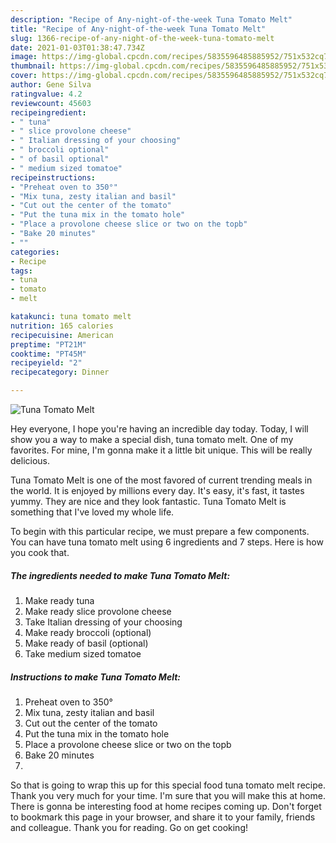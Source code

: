 ```yaml
---
description: "Recipe of Any-night-of-the-week Tuna Tomato Melt"
title: "Recipe of Any-night-of-the-week Tuna Tomato Melt"
slug: 1366-recipe-of-any-night-of-the-week-tuna-tomato-melt
date: 2021-01-03T01:38:47.734Z
image: https://img-global.cpcdn.com/recipes/5835596485885952/751x532cq70/tuna-tomato-melt-recipe-main-photo.jpg
thumbnail: https://img-global.cpcdn.com/recipes/5835596485885952/751x532cq70/tuna-tomato-melt-recipe-main-photo.jpg
cover: https://img-global.cpcdn.com/recipes/5835596485885952/751x532cq70/tuna-tomato-melt-recipe-main-photo.jpg
author: Gene Silva
ratingvalue: 4.2
reviewcount: 45603
recipeingredient:
- " tuna"
- " slice provolone cheese"
- " Italian dressing of your choosing"
- " broccoli optional"
- " of basil optional"
- " medium sized tomatoe"
recipeinstructions:
- "Preheat oven to 350°"
- "Mix tuna, zesty italian and basil"
- "Cut out the center of the tomato"
- "Put the tuna mix in the tomato hole"
- "Place a provolone cheese slice or two on the topb"
- "Bake 20 minutes"
- ""
categories:
- Recipe
tags:
- tuna
- tomato
- melt

katakunci: tuna tomato melt 
nutrition: 165 calories
recipecuisine: American
preptime: "PT21M"
cooktime: "PT45M"
recipeyield: "2"
recipecategory: Dinner

---
```



![Tuna Tomato Melt](https://img-global.cpcdn.com/recipes/5835596485885952/751x532cq70/tuna-tomato-melt-recipe-main-photo.jpg)

Hey everyone, I hope you're having an incredible day today. Today, I will show you a way to make a special dish, tuna tomato melt. One of my favorites. For mine, I'm gonna make it a little bit unique. This will be really delicious.



Tuna Tomato Melt is one of the most favored of current trending meals in the world. It is enjoyed by millions every day. It's easy, it's fast, it tastes yummy. They are nice and they look fantastic. Tuna Tomato Melt is something that I've loved my whole life.


To begin with this particular recipe, we must prepare a few components. You can have tuna tomato melt using 6 ingredients and 7 steps. Here is how you cook that.

<!--inarticleads1-->

##### The ingredients needed to make Tuna Tomato Melt:

1. Make ready  tuna
1. Make ready  slice provolone cheese
1. Take  Italian dressing of your choosing
1. Make ready  broccoli (optional)
1. Make ready  of basil (optional)
1. Take  medium sized tomatoe




<!--inarticleads2-->

##### Instructions to make Tuna Tomato Melt:

1. Preheat oven to 350°
1. Mix tuna, zesty italian and basil
1. Cut out the center of the tomato
1. Put the tuna mix in the tomato hole
1. Place a provolone cheese slice or two on the topb
1. Bake 20 minutes
1. 




So that is going to wrap this up for this special food tuna tomato melt recipe. Thank you very much for your time. I'm sure that you will make this at home. There is gonna be interesting food at home recipes coming up. Don't forget to bookmark this page in your browser, and share it to your family, friends and colleague. Thank you for reading. Go on get cooking!
